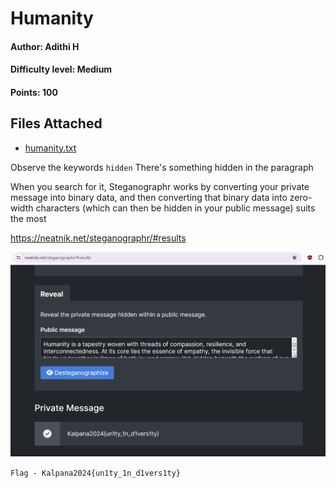 # Humanity
#### Author: Adithi H
#### Difficulty level: Medium
#### Points: 100

## Files Attached
* [humanity.txt](/Humanity/humanity.txt)

Observe the keywords `hidden`
There's something hidden in the paragraph

When you search for it, Steganographr works by converting your private message into binary data, and then converting that binary data into zero-width characters (which can then be hidden in your public message) suits the most 

https://neatnik.net/steganographr/#results

![humanity](https://github.com/IEEE-PESIT-Student-Branch/kalpana2024/blob/de2cd02c700e106d60db47eae792630df82d3103/Kalpana2024-Magical-Contest-Official-Writeups/z_images/humanity.png)

` Flag - Kalpana2024{un1ty_1n_d1vers1ty} `
